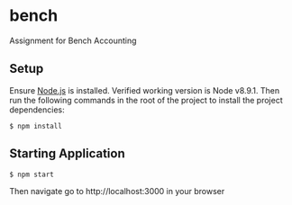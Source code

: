 # bench

Assignment for Bench Accounting

## Setup

Ensure [Node.js](https://nodejs.org/en/) is installed. Verified working version is Node v8.9.1.
Then run the following commands in the root of the project to install the project dependencies:

```
$ npm install
```

## Starting Application

```
$ npm start
```

Then navigate go to http://localhost:3000 in your browser
